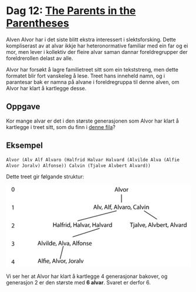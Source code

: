# Dag 12: [The Parents in the Parentheses]()

Alven Alvor har i det siste blitt ekstra interessert i slektsforsking. Dette kompliserast av at alvar ikkje har heteronormative familiar med ein far og ei mor, men lever i kollektiv der fleire alvar saman dannar foreldregrupper der foreldrerollen delast av alle.

Alvor har forsøkt å lagre familietreet sitt som ein tekststreng, men dette formatet blir fort vanskeleg å lese. Treet hans inneheld namn, og i parantesar bak er namna på alvane i foreldregruppa til denne alven, om Alvor har klart å kartlegge desse.


## Oppgave

Kor mange alvar er det i den største generasjonen som Alvor har klart å kartlegge i treet sitt, som du finn i [denne fila](family.txt)?


## Eksempel

```
Alvor (Alv Alf Alvaro (Halfrid Halvar Halvard (Alvilde Alva (Alfie Alvor Joralv) Alfonse)) Calvin (Tjalve Alvbert Alvard))
```

Dette treet gir følgande struktur:

![](tree.jpg)

Vi ser her at Alvor har klart å kartlegge 4 generasjonar bakover, og generasjon 2 er den største med **6 alvar**. Svaret er derfor 6.